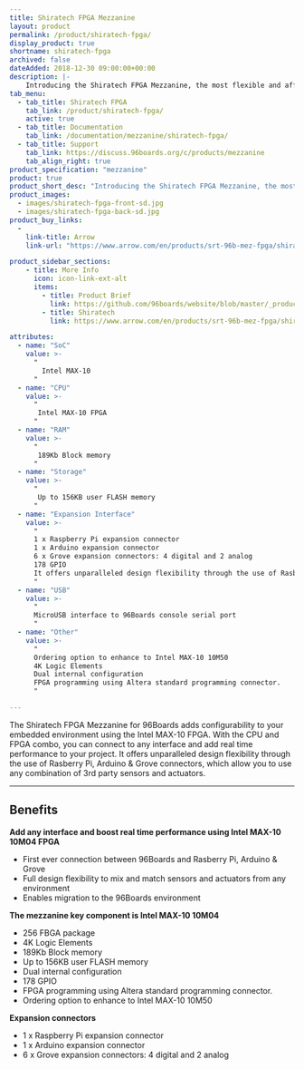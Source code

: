 ```yaml
---
title: Shiratech FPGA Mezzanine
layout: product
permalink: /product/shiratech-fpga/
display_product: true
shortname: shiratech-fpga
archived: false
dateAdded: 2018-12-30 09:00:00+00:00
description: |-
    Introducing the Shiratech FPGA Mezzanine, the most flexible and affordable embedded environment for the Intel MAX-10 FPGA, lets you connect to any interface.
tab_menu:
  - tab_title: Shiratech FPGA
    tab_link: /product/shiratech-fpga/
    active: true
  - tab_title: Documentation
    tab_link: /documentation/mezzanine/shiratech-fpga/
  - tab_title: Support
    tab_link: https://discuss.96boards.org/c/products/mezzanine
    tab_align_right: true
product_specification: "mezzanine"
product: true
product_short_desc: "Introducing the Shiratech FPGA Mezzanine, the most flexible and affordable embedded environment for the Intel MAX-10 FPGA, lets you connect to any interface."
product_images:
  - images/shiratech-fpga-front-sd.jpg
  - images/shiratech-fpga-back-sd.jpg
product_buy_links:
  -
    link-title: Arrow
    link-url: "https://www.arrow.com/en/products/srt-96b-mez-fpga/shiratech"

product_sidebar_sections:
    - title: More Info
      icon: icon-link-ext-alt
      items:
        - title: Product Brief
          link: https://github.com/96boards/website/blob/master/_product/mezzanine/shiratech-fpga/files/shiratech-fpga-brief.pdf
        - title: Shiratech
          link: https://www.arrow.com/en/products/srt-96b-mez-fpga/shiratech

attributes:
  - name: "SoC"
    value: >-
      "
        Intel MAX-10
      "
  - name: "CPU"
    value: >-
      "
       Intel MAX-10 FPGA
      "
  - name: "RAM"
    value: >-
      "
       189Kb Block memory
      "
  - name: "Storage"
    value: >-
      "
       Up to 156KB user FLASH memory
      "
  - name: "Expansion Interface"
    value: >-
      "
      1 x Raspberry Pi expansion connector
      1 x Arduino expansion connector
      6 x Grove expansion connectors: 4 digital and 2 analog
      178 GPIO
      It offers unparalleled design flexibility through the use of Rasberry Pi, Arduino & Grove connectors
      "
  - name: "USB"
    value: >-
      "
      MicroUSB interface to 96Boards console serial port
      "
  - name: "Other"
    value: >-
      "
      Ordering option to enhance to Intel MAX-10 10M50
      4K Logic Elements
      Dual internal configuration
      FPGA programming using Altera standard programming connector.
      "

---
```

The Shiratech FPGA Mezzanine for 96Boards adds configurability to your embedded environment using the Intel MAX-10 FPGA. With the CPU and FPGA combo, you can connect to any interface and add real time performance to your project. It offers unparalleled design flexibility through the use of Rasberry Pi, Arduino & Grove connectors, which allow you to use any combination of 3rd party sensors and actuators.

***

## Benefits

**Add any interface and boost real time performance using Intel MAX-10 10M04 FPGA**

- First ever connection between 96Boards and Rasberry Pi, Arduino & Grove
- Full design flexibility to mix and match sensors and actuators from any environment
- Enables migration to the 96Boards environment

**The mezzanine key component is Intel MAX-10 10M04**

- 256 FBGA package
- 4K Logic Elements
- 189Kb Block memory
- Up to 156KB user FLASH memory
- Dual internal configuration
- 178 GPIO
- FPGA programming using Altera standard programming connector.
- Ordering option to enhance to Intel MAX-10 10M50

**Expansion connectors**

- 1 x Raspberry Pi expansion connector
- 1 x Arduino expansion connector
- 6 x Grove expansion connectors: 4 digital and 2 analog
